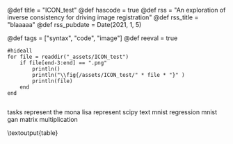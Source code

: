 

@def title = "ICON_test"
@def hascode = true
@def rss = "An exploration of inverse consistency for driving image registration"
@def rss_title = "blaaaaa"
@def rss_pubdate = Date(2021, 1, 5)

@def tags = ["syntax", "code", "image"]
@def reeval = true

```julia:table
#hideall
for file = readdir("_assets/ICON_test")
	if file[end-3:end] == ".png"
		println()
		println("\\fig{/assets/ICON_test/" * file * "}" )
		println(file)
	end
end
	
```

tasks
represent the mona lisa
represent scipy text
mnist regression
mnist gan
matrix multiplication



\textoutput{table}


